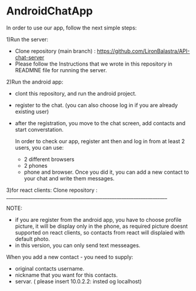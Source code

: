 # AndroidChatApp
In order to use our app, follow the next simple steps:

1)Run the server:
- Clone repository (main branch) : https://github.com/LironBalastra/API-chat-server
- Please follow the Instructions that we wrote in this repository in READMNE file for running the server. 

2)Run the android app:
- clont this repository, and run the android project. 
- register to the chat. (you can also choose log in if you are already existing user)
- after the registration, you move to the chat screen, add contacts and start converstation.

  In order to check our app, register ant then and log in from at least 2 users, you can use:
  - 2 different browsers
  - 2 phones
  -  phone and browser.
  Once you did it, you can add a new contact to your chat and write them messages.
  
3)for react clients:
Clone repository : ___________________________________________________________________

NOTE:
- if you are register from the android app, you have to choose profile picture, it will be display only in the phone, as required
  picture doesnt supported on react clients, so contacts from react will displaied with default photo. 
- in this version, you can only send text messeages.


When you add a new contact - you need to supply:
- original contacts username.
- nickname that you want for this contacts.
- servar. ( please insert 10.0.2.2: insted og localhost)

